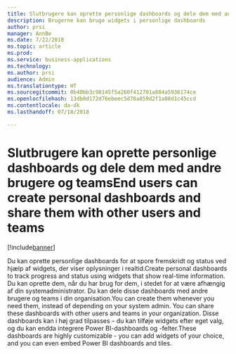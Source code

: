 ```yaml
---
title: Slutbrugere kan oprette personlige dashboards og dele dem med andre brugere og teams
description: Brugerne kan bruge widgets i personlige dashboards
author: prsi
manager: AnnBe
ms.date: 7/22/2018
ms.topic: article
ms.prod: 
ms.service: business-applications
ms.technology: 
ms.author: prsi
audience: Admin
ms.translationtype: HT
ms.sourcegitcommit: 0b40bb3c98145f5a260f412701a884a5936174ce
ms.openlocfilehash: 13db0d172d76ebeec5d78a859d2f1a08d1c45ccd
ms.contentlocale: da-dk
ms.lasthandoff: 07/18/2018

---
```

# <a name="end-users-can-create-personal-dashboards-and-share-them-with-other-users-and-teams"></a><span data-ttu-id="8684b-103">Slutbrugere kan oprette personlige dashboards og dele dem med andre brugere og teams</span><span class="sxs-lookup"><span data-stu-id="8684b-103">End users can create personal dashboards and share them with other users and teams</span></span>


[!include[banner](../../includes/banner.md)]

<span data-ttu-id="8684b-104">Du kan oprette personlige dashboards for at spore fremskridt og status ved hjælp af widgets, der viser oplysninger i realtid.</span><span class="sxs-lookup"><span data-stu-id="8684b-104">Create personal dashboards to track progress and status using widgets that show real-time information.</span></span> <span data-ttu-id="8684b-105">Du kan oprette dem, når du har brug for dem, i stedet for at være afhængig af din systemadministrator. Du kan dele disse dashboards med andre brugere og teams i din organisation.</span><span class="sxs-lookup"><span data-stu-id="8684b-105">You can create them whenever you need them, instead of depending on your system admin. You can share these dashboards with other users and teams in your organization.</span></span> <span data-ttu-id="8684b-106">Disse dashboards kan i høj grad tilpasses – du kan tilføje widgets efter eget valg, og du kan endda integrere Power BI-dashboards og -felter.</span><span class="sxs-lookup"><span data-stu-id="8684b-106">These dashboards are highly customizable - you can add widgets of your choice, and you can even embed Power BI dashboards and tiles.</span></span>

